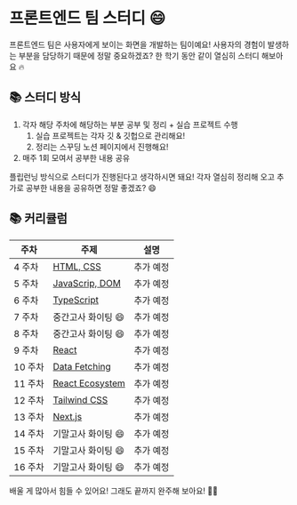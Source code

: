 # 프론트엔드 팀 스터디 😄

프론트엔드 팀은 사용자에게 보이는 화면을 개발하는 팀이예요! 사용자의 경험이 발생하는 부분을 담당하기 때문에 정말 중요하겠죠? 한 학기 동안 같이 열심히 스터디 해보아요 🔥

## 📚 스터디 방식

1. 각자 해당 주차에 해당하는 부분 공부 및 정리 + 실습 프로젝트 수행
   1. 실습 프로젝트는 각자 깃 & 깃헙으로 관리해요!
   2. 정리는 스꾸딩 노션 페이지에서 진행해요!
2. 매주 1회 모여서 공부한 내용 공유

플립런닝 방식으로 스터디가 진행된다고 생각하시면 돼요! 각자 열심히 정리해 오고 추가로 공부한 내용을 공유하면 정말 좋겠죠? 😄

## 📚 커리큘럼

| 주차    | 주제                                           | 설명      |
| ------- | ---------------------------------------------- | --------- |
| 4 주차  | [HTML, CSS](./1.%20HTML,%20CSS.md)             | 추가 예정 |
| 5 주차  | [JavaScrip, DOM](./2.%20JavaScript,%20DOM.md)  | 추가 예정 |
| 6 주차  | [TypeScript](./3.%20TypeScript.md)             | 추가 예정 |
| 7 주차  | 중간고사 화이팅 😄                             | 추가 예정 |
| 8 주차  | 중간고사 화이팅 😄                             | 추가 예정 |
| 9 주차  | [React](./4.%20React.md)                       | 추가 예정 |
| 10 주차 | [Data Fetching](./5.%20Data%20Fetching.md)     | 추가 예정 |
| 11 주차 | [React Ecosystem](./6.%20React%20Ecosystem.md) | 추가 예정 |
| 12 주차 | [Tailwind CSS](./7.%20Tailwind%20CSS.md)       | 추가 예정 |
| 13 주차 | [Next.js](./8.%20Next.js.md)                   | 추가 예정 |
| 14 주차 | 기말고사 화이팅 😄                             | 추가 예정 |
| 15 주차 | 기말고사 화이팅 😄                             | 추가 예정 |
| 16 주차 | 기말고사 화이팅 😄                             | 추가 예정 |

배울 게 많아서 힘들 수 있어요! 그래도 끝까지 완주해 보아요! 🏃‍♀️
